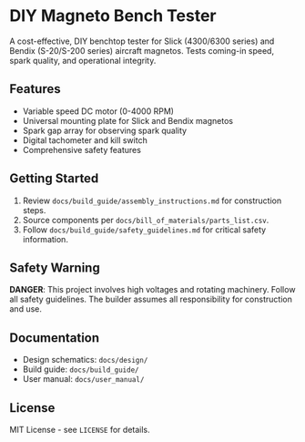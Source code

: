 # DIY Magneto Bench Tester

A cost-effective, DIY benchtop tester for Slick (4300/6300 series) and Bendix (S-20/S-200 series) aircraft magnetos. Tests coming-in speed, spark quality, and operational integrity.

## Features
- Variable speed DC motor (0-4000 RPM)
- Universal mounting plate for Slick and Bendix magnetos
- Spark gap array for observing spark quality
- Digital tachometer and kill switch
- Comprehensive safety features

## Getting Started
1. Review `docs/build_guide/assembly_instructions.md` for construction steps.
2. Source components per `docs/bill_of_materials/parts_list.csv`.
3. Follow `docs/build_guide/safety_guidelines.md` for critical safety information.

## Safety Warning
**DANGER**: This project involves high voltages and rotating machinery. Follow all safety guidelines. The builder assumes all responsibility for construction and use.

## Documentation
- Design schematics: `docs/design/`
- Build guide: `docs/build_guide/`
- User manual: `docs/user_manual/`

## License
MIT License - see `LICENSE` for details.